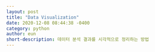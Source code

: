 ```yaml
---
layout: post
title: "Data Visualization"
date: 2020-12-08 08:44:38 -0400
category: python
author: eun
short-description: 데이터 분석 결과를 시각적으로 정리하는 방법
---
```


